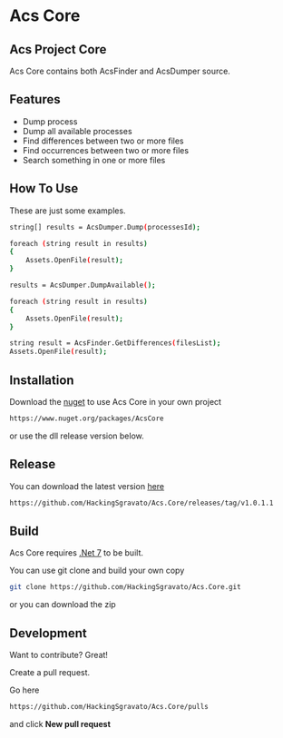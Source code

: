 # Acs Core

## Acs Project Core

Acs Core contains both AcsFinder and AcsDumper source.

## Features

- Dump process
- Dump all available processes
- Find differences between two or more files
- Find occurrences between two or more files
- Search something in one or more files

## How To Use

These are just some examples.

```sh
string[] results = AcsDumper.Dump(processesId);

foreach (string result in results)
{
    Assets.OpenFile(result);
}
```

```sh
results = AcsDumper.DumpAvailable();

foreach (string result in results)
{
    Assets.OpenFile(result);
}
```

```sh
string result = AcsFinder.GetDifferences(filesList);
Assets.OpenFile(result);
```

## Installation

Download the [nuget](https://www.nuget.org/packages/AcsCore) to use Acs Core in your own project

```sh
https://www.nuget.org/packages/AcsCore
```

or use the dll release version below.

## Release

You can download the latest version [here](https://github.com/HackingSgravato/Acs.Core/releases/tag/v1.0.1.1)

```sh
https://github.com/HackingSgravato/Acs.Core/releases/tag/v1.0.1.1
```

## Build

Acs Core requires [.Net 7](https://dotnet.microsoft.com/en-us/download/dotnet/7.0) to be built.

You can use git clone and build your own copy

```sh
git clone https://github.com/HackingSgravato/Acs.Core.git
```

or you can download the zip

## Development

Want to contribute? Great!

Create a pull request.

Go here

```sh
https://github.com/HackingSgravato/Acs.Core/pulls
```

and click **New pull request**
